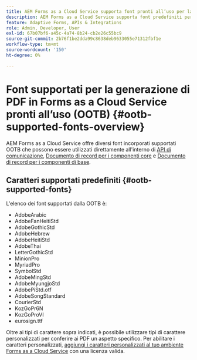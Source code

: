 ```yaml
---
title: AEM Forms as a Cloud Service supporta font pronti all’uso per la generazione di PDF.
description: AEM Forms as a Cloud Service supporta font predefiniti per documenti di record e PDF.
feature: Adaptive Forms, APIs & Integrations
role: Admin, Developer, User
exl-id: 67b07bf6-a45c-4a74-8b24-cb2e26c55bc9
source-git-commit: 2b76f1be2dda99c8638deb9633055e71312fbf1e
workflow-type: tm+mt
source-wordcount: '150'
ht-degree: 0%

---
```


# Font supportati per la generazione di PDF in Forms as a Cloud Service pronti all’uso (OOTB)  {#ootb-supported-fonts-overview}

AEM Forms as a Cloud Service offre diversi font incorporati supportati OOTB che possono essere utilizzati direttamente all&#39;interno di [API di comunicazione](/help/forms/aem-forms-cloud-service-communications-introduction.md), [Documento di record per i componenti core](/help/forms/generate-document-of-record-core-components.md#customize-the-branding-information-in-document-of-record) e [Documento di record per i componenti di base](/help/forms/generate-document-of-record-for-non-xfa-based-adaptive-forms.md#customize-the-branding-information-in-document-of-record).

<!--

AEM Forms as a Cloud Service offers various built-in fonts that can be seamlessly used within a Document of Record and PDF files for any file formats to generate PDF documents. Additionally, you can use supported fonts or custom fonts to give the PDFs a specific look and feel. The OOTB supported fonts are:

AEM Forms offers various OOTB supported fonts that can be seamlessly used within a Document of Recordhttps://experienceleague.adobe.com/en/docs/experience-manager-cloud-service/content/forms/adaptive-forms-authoring/authoring-adaptive-forms-foundation-components/generate-document-of-record-for-non-xfa-based-adaptive-forms] and communication APIs[]. The OOTB supported fonts are available for PDF generation in Forms as a Cloud Service for any use cases such as:

* To combine a template (XFA or PDF) with customer data (XML) to generate documents in various formats ([Click to know more](https://experienceleague.adobe.com/en/docs/experience-manager-cloud-service/content/forms/using-communications/aem-forms-cloud-service-communications-introduction#document-generation)).

* To manipulate the PDFs by combining, rearranging, or merging PDF or XDP files ([Click to know more](https://experienceleague.adobe.com/en/docs/experience-manager-cloud-service/content/forms/using-communications/aem-forms-cloud-service-communications-introduction#document-manipulation)).

* To generate Document of Record to archive AEM forms and content together in PDF format ([Click to know more](https://experienceleague.adobe.com/en/docs/experience-manager-cloud-service/content/forms/adaptive-forms-authoring/authoring-adaptive-forms-foundation-components/generate-document-of-record-for-non-xfa-based-adaptive-forms)).
-->

## Caratteri supportati predefiniti {#ootb-supported-fonts}

L&#39;elenco dei font supportati dalla OOTB è:

* AdobeArabic
* AdobeFanHeitiStd
* AdobeGothicStd
* AdobeHebrew
* AdobeHeitiStd
* AdobeThai
* LetterGothicStd
* MinionPro
* MyriadPro
* SymbolStd
* AdobeMingStd
* AdobeMyungjoStd
* AdobePiStd.otf
* AdobeSongStandard
* CourierStd
* KozGoPr6N
* KozGoProVI
* eurosign.ttf


Oltre ai tipi di carattere sopra indicati, è possibile utilizzare tipi di carattere personalizzati per conferire ai PDF un aspetto specifico. Per abilitare i caratteri personalizzati, [aggiungi i caratteri personalizzati al tuo ambiente Forms as a Cloud Service](/help/forms/use-custom-fonts.md) con una licenza valida.

